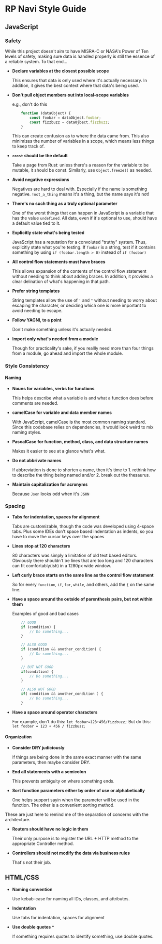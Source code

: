 # RP Navi Style Guide

## JavaScript

### Safety
While this project doesn't aim to have MISRA-C or NASA's Power of Ten levels of safety, making sure data is handled properly is still the essence of a reliable system. To that end...

*   **Declare variables at the closest possible scope**

    This ensures that data is only used where it's actually necessary. In addition, it gives the best context where that data's being used.

*   **Don't pull object members out into local-scope variables**

    e.g., don't do this
    ```JavaScript
        function (dataObject) {
            const foobar = dataObject.foobar;
            const fizzbuzz = dataOjbect.fizzbuzz;
        } 
    ```
    This can create confusion as to where the data came from. This also minimizes the number of variables in a scope, which means less things to keep track of.

*   **``const`` should be the default**

    Take a page from Rust: unless there's a reason for the variable to be mutable, it should be const. Similarly, use ``Object.freeze()`` as needed.

*   **Avoid negative expressions**

    Negatives are hard to deal with. Especially if the name is something negative. ``!not_a_thing`` means it's a thing, but the name says it's not!

*   **There's no such thing as a truly optional parameter**

    One of the worst things that can happen in JavaScript is a variable that has the value ``undefined``. All data, even if it's optional to use, should have a default value tied to it.

*   **Explicitly state what's being tested**

    JavaScript has a reputation for a convoluted "truthy" system. Thus, explicitly state what you're testing. If ``foobar`` is a string, test if it contains something by using ``if (foobar.length > 0)`` instead of ``if (foobar)``

*   **All control flow statements must have braces**

    This allows expansion of the contents of the control flow statement without needing to think about adding braces. In addition, it provides a clear delination of what's happening in that path.

*   **Prefer string templates**

    String templates allow the use of ``'`` and ``"`` without needing to worry about escaping the character, or deciding which one is more important to avoid needing to escape.

*   **Follow YAGNI, to a point**

    Don't make something unless it's actually needed.

*   **Import only what's needed from a module**

    Though for practicality's sake, if you reallly need more than four things from a module, go ahead and import the whole module.

### Style Consistency
#### Naming
*   **Nouns for variables, verbs for functions**

    This helps describe what a variable is and what a function does before comments are needed.

*   **camelCase for variable and data member names**

    With JavaScript, camelCase is the most common naming standard. Since this codebase relies on dependencies, it would look weird to mix naming styles.

*   **PascalCase for function, method, class, and data structure names**

    Makes it easier to see at a glance what's what.
    
*   **Do not abbrivate names**

    If abbreviation is done to shorten a name, then it's time to 1. rethink how to describe the thing being named and/or 2. break out the thesaurus.

*   **Maintain capitalization for acronyms**

    Because ``Json`` looks odd when it's ``JSON``

### Spacing
*   **Tabs for indentation, spaces for alignment**

    Tabs are customizable, though the code was developed using 4-space tabs. Plus some IDEs don't space based indentation as indents, so you have to move the cursor keys over the spaces

*   **Lines stop at 120 characters**

    80 characters was simply a limitation of old text based editors. Obviously there shouldn't be lines that are too long and 120 characters can fit comfortably(ish) in a 1280px wide window.

*   **Left curly brace starts on the same line as the control flow statement**

    So for every ``function``, ``if``, ``for``, ``while``, and others, add the ``{`` on the same line.

*   **Have a space around the outside of parenthesis pairs, but not within them**

    Examples of good and bad cases

    ```JavaScript
        // GOOD
        if (condition) { 
            // Do something...
        }

        // ALSO GOOD
        if (condition && another_condition) {
            // Do something...
        }

        // BUT NOT GOOD
        if(condition) {
            // Do something...
        }

        // ALSO NOT GOOD
        if( condition && another_condition ) {
            // Do something...
        }
    ```

*   **Have a space around operator characters**

    For example, don't do this: ``let foobar=123+456/fizzbuzz;``
    But do this: ``let foobar = 123 + 456 / fizzbuzz;``

#### Organization
*   **Consider DRY judiciously**

    If things are being done in the same exact manner with the same parameters, then maybe consider DRY.

*   **End all statements with a semicolon**

    This prevents ambiguity on where something ends.

*   **Sort function parameters either by order of use or alphabetically**

    One helps support sayin when the parameter will be used in the function. The other is a convenient sorting method.


These are just here to remind me of the separation of concerns with the architecture.

*   **Routers should have no logic in them**

    Their only purpose is to register the URL + HTTP method to the appropriate Controller method.

*   **Controllers should not modify the data via business rules**

    That's not their job. 

## HTML/CSS

*   **Naming convention**

    Use kebab-case for naming all IDs, classes, and attributes.

*   **Indentation** 

    Use tabs for indentation, spaces for alignment

*   **Use double quotes ``"``**

    If something requires quotes to identify something, use double quotes.
